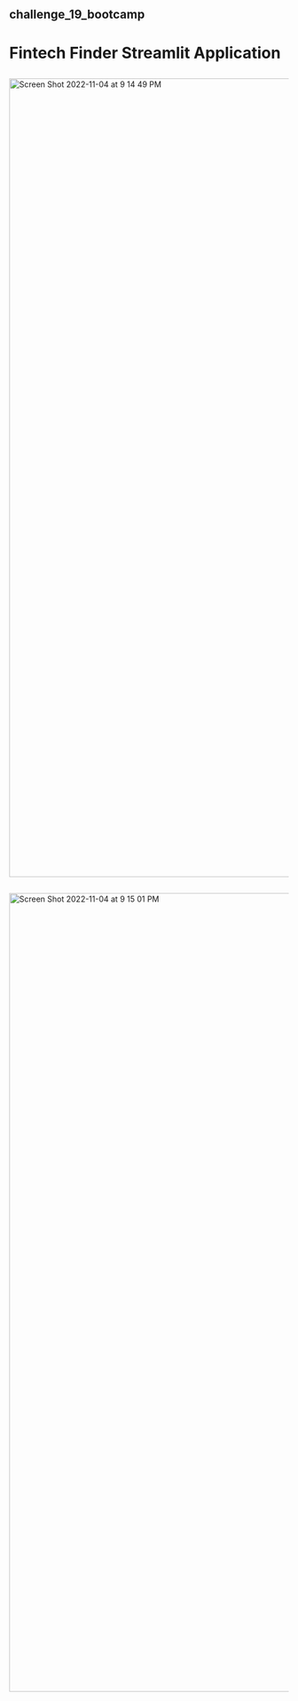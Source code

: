 ## challenge_19_bootcamp

# Fintech Finder Streamlit Application

##
<img width="1440" alt="Screen Shot 2022-11-04 at 9 14 49 PM" src="https://user-images.githubusercontent.com/107518702/200094680-d9723b40-b304-4465-bbd0-dcfcc391bf01.png">

##
<img width="1440" alt="Screen Shot 2022-11-04 at 9 15 01 PM" src="https://user-images.githubusercontent.com/107518702/200094683-a6e6348b-6626-4838-bfc8-1c535e1a8bed.png">
